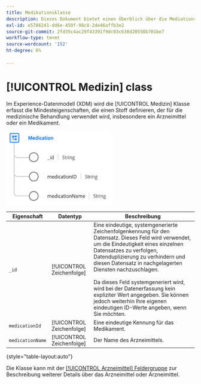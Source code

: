 ```yaml
---
title: Medikationsklasse
description: Dieses Dokument bietet einen Überblick über die Mediationsklasse im Experience-Datenmodell (XDM).
exl-id: e5786241-dd6e-450f-98c8-2de46affb3e2
source-git-commit: 2fd35c4ac29f43391f9dc03c636d20558b701be7
workflow-type: tm+mt
source-wordcount: '152'
ht-degree: 6%

---
```


# [!UICONTROL Medizin] class

Im Experience-Datenmodell (XDM) wird die [!UICONTROL Medizin] Klasse erfasst die Mindesteigenschaften, die einen Stoff definieren, der für die medizinische Behandlung verwendet wird, insbesondere ein Arzneimittel oder ein Medikament.

![Klassenstruktur](../images/classes/medication.png)

| Eigenschaft | Datentyp | Beschreibung |
| --- | --- | --- |
| `_id` | [!UICONTROL Zeichenfolge] | Eine eindeutige, systemgenerierte Zeichenfolgenkennung für den Datensatz. Dieses Feld wird verwendet, um die Eindeutigkeit eines einzelnen Datensatzes zu verfolgen, Datenduplizierung zu verhindern und diesen Datensatz in nachgelagerten Diensten nachzuschlagen.<br><br>Da dieses Feld systemgeneriert wird, wird bei der Datenerfassung kein expliziter Wert angegeben. Sie können jedoch weiterhin Ihre eigenen eindeutigen ID-Werte angeben, wenn Sie möchten. |
| `medicationId` | [!UICONTROL Zeichenfolge] | Eine eindeutige Kennung für das Medikament. |
| `medicationName` | [!UICONTROL Zeichenfolge] | Der Name des Arzneimittels. |

{style=&quot;table-layout:auto&quot;}

Die Klasse kann mit der [[!UICONTROL Arzneimittel] Feldergruppe](../field-groups/medication/healthcare-medication.md) zur Beschreibung weiterer Details über das Arzneimittel oder Arzneimittel.
